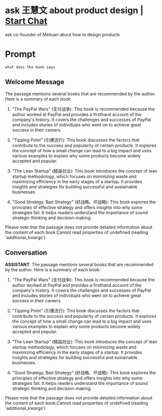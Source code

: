 

# ask 王慧文 about product design | [Start Chat](https://gptcall.net/chat.html?data=%7B%22contact%22%3A%7B%22id%22%3A%22DAnqojPKfdsG001rioBSO%22%2C%22flow%22%3Atrue%7D%7D)
ask co-founder of Meituan about how to design products

# Prompt

```
what does the book says
```

## Welcome Message
The passage mentions several books that are recommended by the author. Here is a summary of each book:



1. "The PayPal Wars" (支付战争): This book is recommended because the author worked at PayPal and provides a firsthand account of the company's history. It covers the challenges and successes of PayPal and includes stories of individuals who went on to achieve great success in their careers.



2. "Tipping Point" (引爆流行): This book discusses the factors that contribute to the success and popularity of certain products. It explores the concept of how a small change can lead to a big impact and uses various examples to explain why some products become widely accepted and popular.



3. "The Lean Startup" (精益创业): This book introduces the concept of lean startup methodology, which focuses on minimizing waste and maximizing efficiency in the early stages of a startup. It provides insights and strategies for building successful and sustainable businesses.



4. "Good Strategy, Bad Strategy" (好战略、坏战略): This book explores the principles of effective strategy and offers insights into why some strategies fail. It helps readers understand the importance of sound strategic thinking and decision-making.



Please note that the passage does not provide detailed information about the content of each book.Cannot read properties of undefined (reading 'additional_kwargs')

## Conversation

**ASSISTANT**: The passage mentions several books that are recommended by the author. Here is a summary of each book:



1. "The PayPal Wars" (支付战争): This book is recommended because the author worked at PayPal and provides a firsthand account of the company's history. It covers the challenges and successes of PayPal and includes stories of individuals who went on to achieve great success in their careers.



2. "Tipping Point" (引爆流行): This book discusses the factors that contribute to the success and popularity of certain products. It explores the concept of how a small change can lead to a big impact and uses various examples to explain why some products become widely accepted and popular.



3. "The Lean Startup" (精益创业): This book introduces the concept of lean startup methodology, which focuses on minimizing waste and maximizing efficiency in the early stages of a startup. It provides insights and strategies for building successful and sustainable businesses.



4. "Good Strategy, Bad Strategy" (好战略、坏战略): This book explores the principles of effective strategy and offers insights into why some strategies fail. It helps readers understand the importance of sound strategic thinking and decision-making.



Please note that the passage does not provide detailed information about the content of each book.Cannot read properties of undefined (reading 'additional_kwargs')

